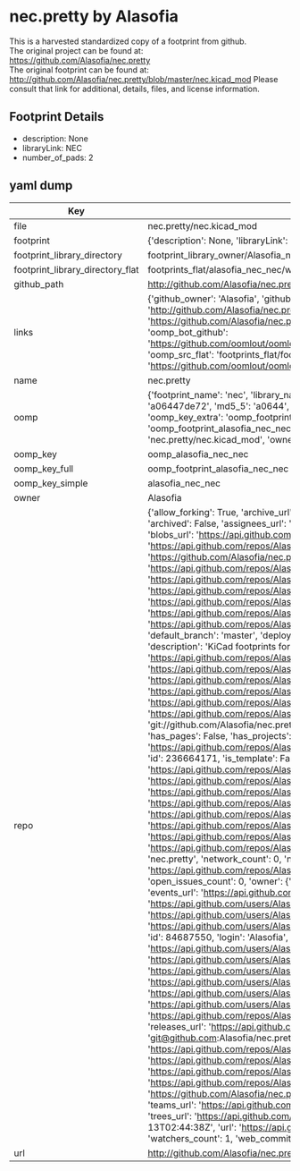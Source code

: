 # nec.pretty by Alasofia  
This is a harvested standardized copy of a footprint from github.  
The original project can be found at:  
https://github.com/Alasofia/nec.pretty  
The original footprint can be found at:
http://github.com/Alasofia/nec.pretty/blob/master/nec.kicad_mod
Please consult that link for additional, details, files, and license information.  
## Footprint Details
* description: None  
* libraryLink: NEC  
* number_of_pads: 2  
## yaml dump  
| Key | Value |  
| --- | --- |  
| file | nec.pretty/nec.kicad_mod |  
| footprint | {'description': None, 'libraryLink': 'NEC', 'number_of_pads': 2} |  
| footprint_library_directory | footprint_library_owner/Alasofia_nec.pretty |  
| footprint_library_directory_flat | footprints_flat/alasofia_nec_nec/working |  
| github_path | http://github.com/Alasofia/nec.pretty/blob/master/nec.kicad_mod |  
| links | {'github_owner': 'Alasofia', 'github_repo_name': 'nec.pretty', 'github_src': 'http://github.com/Alasofia/nec.pretty/blob/master/nec.kicad_mod', 'github_src_repo': 'https://github.com/Alasofia/nec.pretty', 'oomp_bot': 'footprints/alasofia_nec_nec/working', 'oomp_bot_github': 'https://github.com/oomlout/oomlout_oomp_footprint_bot/tree/main/footprints/alasofia_nec_nec/working', 'oomp_src_flat': 'footprints_flat/footprints_flat/alasofia_nec_nec/working', 'oomp_src_flat_github': 'https://github.com/oomlout/oomlout_oomp_footprint_src/tree/main/footprints_flat/alasofia_nec_nec/working'} |  
| name | nec.pretty |  
| oomp | {'footprint_name': 'nec', 'library_name': 'nec', 'md5': 'a06447de72a14c9d9ca665402622bb53', 'md5_10': 'a06447de72', 'md5_5': 'a0644', 'md5_6': 'a06447', 'oomp_key': 'oomp_alasofia_nec_nec', 'oomp_key_extra': 'oomp_footprint_alasofia_nec_nec', 'oomp_key_full': 'oomp_footprint_alasofia_nec_nec_a06447', 'oomp_key_simple': 'alasofia_nec_nec', 'original_filename': 'nec.pretty/nec.kicad_mod', 'owner_name': 'alasofia'} |  
| oomp_key | oomp_alasofia_nec_nec |  
| oomp_key_full | oomp_footprint_alasofia_nec_nec |  
| oomp_key_simple | alasofia_nec_nec |  
| owner | Alasofia |  
| repo | {'allow_forking': True, 'archive_url': 'https://api.github.com/repos/Alasofia/nec.pretty/{archive_format}{/ref}', 'archived': False, 'assignees_url': 'https://api.github.com/repos/Alasofia/nec.pretty/assignees{/user}', 'blobs_url': 'https://api.github.com/repos/Alasofia/nec.pretty/git/blobs{/sha}', 'branches_url': 'https://api.github.com/repos/Alasofia/nec.pretty/branches{/branch}', 'clone_url': 'https://github.com/Alasofia/nec.pretty.git', 'collaborators_url': 'https://api.github.com/repos/Alasofia/nec.pretty/collaborators{/collaborator}', 'comments_url': 'https://api.github.com/repos/Alasofia/nec.pretty/comments{/number}', 'commits_url': 'https://api.github.com/repos/Alasofia/nec.pretty/commits{/sha}', 'compare_url': 'https://api.github.com/repos/Alasofia/nec.pretty/compare/{base}...{head}', 'contents_url': 'https://api.github.com/repos/Alasofia/nec.pretty/contents/{+path}', 'contributors_url': 'https://api.github.com/repos/Alasofia/nec.pretty/contributors', 'created_at': '2020-01-28T05:20:58Z', 'default_branch': 'master', 'deployments_url': 'https://api.github.com/repos/Alasofia/nec.pretty/deployments', 'description': 'KiCad footprints for NEC Oval keyboard switches', 'disabled': False, 'downloads_url': 'https://api.github.com/repos/Alasofia/nec.pretty/downloads', 'events_url': 'https://api.github.com/repos/Alasofia/nec.pretty/events', 'fork': False, 'forks': 0, 'forks_count': 0, 'forks_url': 'https://api.github.com/repos/Alasofia/nec.pretty/forks', 'full_name': 'Alasofia/nec.pretty', 'git_commits_url': 'https://api.github.com/repos/Alasofia/nec.pretty/git/commits{/sha}', 'git_refs_url': 'https://api.github.com/repos/Alasofia/nec.pretty/git/refs{/sha}', 'git_tags_url': 'https://api.github.com/repos/Alasofia/nec.pretty/git/tags{/sha}', 'git_url': 'git://github.com/Alasofia/nec.pretty.git', 'has_discussions': False, 'has_downloads': True, 'has_issues': True, 'has_pages': False, 'has_projects': True, 'has_wiki': True, 'homepage': None, 'hooks_url': 'https://api.github.com/repos/Alasofia/nec.pretty/hooks', 'html_url': 'https://github.com/Alasofia/nec.pretty', 'id': 236664171, 'is_template': False, 'issue_comment_url': 'https://api.github.com/repos/Alasofia/nec.pretty/issues/comments{/number}', 'issue_events_url': 'https://api.github.com/repos/Alasofia/nec.pretty/issues/events{/number}', 'issues_url': 'https://api.github.com/repos/Alasofia/nec.pretty/issues{/number}', 'keys_url': 'https://api.github.com/repos/Alasofia/nec.pretty/keys{/key_id}', 'labels_url': 'https://api.github.com/repos/Alasofia/nec.pretty/labels{/name}', 'language': None, 'languages_url': 'https://api.github.com/repos/Alasofia/nec.pretty/languages', 'license': None, 'merges_url': 'https://api.github.com/repos/Alasofia/nec.pretty/merges', 'milestones_url': 'https://api.github.com/repos/Alasofia/nec.pretty/milestones{/number}', 'mirror_url': None, 'name': 'nec.pretty', 'network_count': 0, 'node_id': 'MDEwOlJlcG9zaXRvcnkyMzY2NjQxNzE=', 'notifications_url': 'https://api.github.com/repos/Alasofia/nec.pretty/notifications{?since,all,participating}', 'open_issues': 0, 'open_issues_count': 0, 'owner': {'avatar_url': 'https://avatars.githubusercontent.com/u/84687550?v=4', 'events_url': 'https://api.github.com/users/Alasofia/events{/privacy}', 'followers_url': 'https://api.github.com/users/Alasofia/followers', 'following_url': 'https://api.github.com/users/Alasofia/following{/other_user}', 'gists_url': 'https://api.github.com/users/Alasofia/gists{/gist_id}', 'gravatar_id': '', 'html_url': 'https://github.com/Alasofia', 'id': 84687550, 'login': 'Alasofia', 'node_id': 'MDQ6VXNlcjg0Njg3NTUw', 'organizations_url': 'https://api.github.com/users/Alasofia/orgs', 'received_events_url': 'https://api.github.com/users/Alasofia/received_events', 'repos_url': 'https://api.github.com/users/Alasofia/repos', 'site_admin': False, 'starred_url': 'https://api.github.com/users/Alasofia/starred{/owner}{/repo}', 'subscriptions_url': 'https://api.github.com/users/Alasofia/subscriptions', 'type': 'User', 'url': 'https://api.github.com/users/Alasofia'}, 'private': False, 'pulls_url': 'https://api.github.com/repos/Alasofia/nec.pretty/pulls{/number}', 'pushed_at': '2020-01-28T05:22:02Z', 'releases_url': 'https://api.github.com/repos/Alasofia/nec.pretty/releases{/id}', 'size': 0, 'ssh_url': 'git@github.com:Alasofia/nec.pretty.git', 'stargazers_count': 1, 'stargazers_url': 'https://api.github.com/repos/Alasofia/nec.pretty/stargazers', 'statuses_url': 'https://api.github.com/repos/Alasofia/nec.pretty/statuses/{sha}', 'subscribers_count': 0, 'subscribers_url': 'https://api.github.com/repos/Alasofia/nec.pretty/subscribers', 'subscription_url': 'https://api.github.com/repos/Alasofia/nec.pretty/subscription', 'svn_url': 'https://github.com/Alasofia/nec.pretty', 'tags_url': 'https://api.github.com/repos/Alasofia/nec.pretty/tags', 'teams_url': 'https://api.github.com/repos/Alasofia/nec.pretty/teams', 'temp_clone_token': None, 'topics': [], 'trees_url': 'https://api.github.com/repos/Alasofia/nec.pretty/git/trees{/sha}', 'updated_at': '2021-10-13T02:44:38Z', 'url': 'https://api.github.com/repos/Alasofia/nec.pretty', 'visibility': 'public', 'watchers': 1, 'watchers_count': 1, 'web_commit_signoff_required': False} |  
| url | http://github.com/Alasofia/nec.pretty |  

